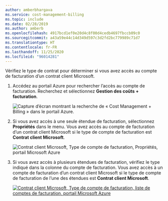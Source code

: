 ```yaml
---
author: amberbhargava
ms.service: cost-management-billing
ms.topic: include
ms.date: 02/28/2019
ms.author: amberb
ms.openlocfilehash: 4917bcd1ef0e20d4c8f00d4cedb4697fbccb09c0
ms.sourcegitcommit: a43a59e44c14d349d597c3d2fd2bc779989c71d7
ms.translationtype: HT
ms.contentlocale: fr-FR
ms.lasthandoff: 11/25/2020
ms.locfileid: "96014281"
---
```

Vérifiez le type de contrat pour déterminer si vous avez accès au compte de facturation d’un contrat client Microsoft.
 
1. Accédez au portail Azure  pour rechercher l’accès au compte de facturation. Recherchez et sélectionnez **Gestion des coûts + facturation**.

   ![Capture d’écran montrant la recherche de « Cost Management + Billing » dans le portail Azure.](./media/billing-check-mca/billing-search-cost-management-billing.png)
 
2. Si vous avez accès à une seule étendue de facturation, sélectionnez **Propriétés** dans le menu. Vous avez accès au compte de facturation d’un contrat client Microsoft si le type de compte de facturation est **Contrat client Microsoft**.
 
    ![Contrat client Microsoft, Type de compte de facturation, Propriétés, portail Microsoft Azure](./media/billing-check-mca/billing-mca-property.png)
 
3. Si vous avez accès à plusieurs étendues de facturation, vérifiez le type indiqué dans la colonne du compte de facturation. Vous avez accès à un compte de facturation d’un contrat client Microsoft si le type de compte de facturation de l’une des étendues est **Contrat client Microsoft**.
 
    [![Contrat client Microsoft, Type de compte de facturation, liste de comptes de facturation, portail Microsoft Azure](./media/billing-check-mca/billing-mca-in-the-list.png)](./media/billing-check-mca/billing-mca-in-the-list-zoomed-in.png#lightbox)
